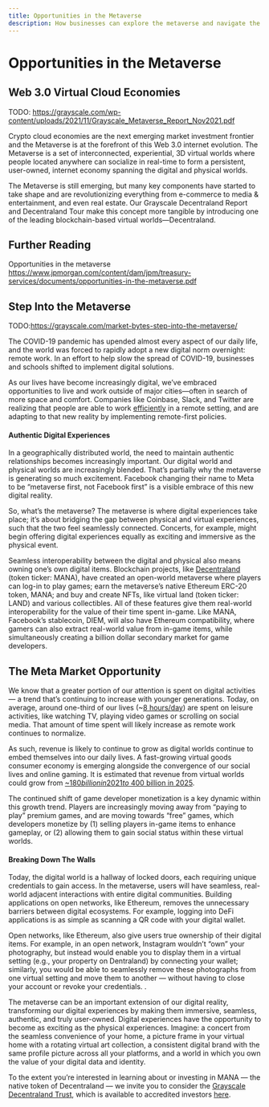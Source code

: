 ```yaml
---
title: Opportunities in the Metaverse
description: How businesses can explore the metaverse and navigate the hype vs. reality
---
```


# Opportunities in the Metaverse





## Web 3.0 Virtual Cloud Economies 

TODO: https://grayscale.com/wp-content/uploads/2021/11/Grayscale_Metaverse_Report_Nov2021.pdf

Crypto cloud economies are the next emerging market investment frontier and the Metaverse is at the forefront of this Web 3.0 internet evolution. The Metaverse is a set of interconnected, experiential, 3D virtual worlds where people located anywhere can socialize in real-time to form a persistent, user-owned, internet economy spanning the digital and physical worlds.

The Metaverse is still emerging, but many key components have started to take shape and are revolutionizing everything from e-commerce to media & entertainment, and even real estate. Our Grayscale Decentraland Report and Decentraland Tour make this concept more tangible by introducing one of the leading blockchain-based virtual worlds—Decentraland.



## Further Reading

Opportunities in the metaverse
https://www.jpmorgan.com/content/dam/jpm/treasury-services/documents/opportunities-in-the-metaverse.pdf

## Step Into the Metaverse 

TODO:https://grayscale.com/market-bytes-step-into-the-metaverse/

The COVID-19 pandemic has upended almost every aspect of our daily life, and the world was forced to rapidly adopt a new digital norm overnight: remote work. In an effort to help slow the spread of COVID-19, businesses and schools shifted to implement digital solutions. 

 

As our lives have become increasingly digital, we’ve embraced opportunities to live and work outside of major cities—often in search of more space and comfort. Companies like Coinbase, Slack, and Twitter are realizing that people are able to work [efficiently](https://www.bloomberg.com/news/articles/2021-04-22/yes-working-from-home-makes-you-more-productive-study-finds) in a remote setting, and are adapting to that new reality by implementing remote-first policies.

 

#### **Authentic Digital Experiences**

 

In a geographically distributed world, the need to maintain authentic relationships becomes increasingly important. Our digital world and physical worlds are increasingly blended. That’s partially why the metaverse is generating so much excitement. Facebook changing their name to Meta to be “metaverse first, not Facebook first” is a visible embrace of this new digital reality.

 

So, what’s the metaverse?  The metaverse is where digital experiences take place; it’s about bridging the gap between physical and virtual experiences, such that the two feel seamlessly connected. Concerts, for example, might begin offering digital experiences equally as exciting and immersive as the physical event. 

 

Seamless interoperability between the digital and physical also means owning one’s own digital items. Blockchain projects, like [Decentraland](https://grayscale.com/wp-content/uploads/2021/05/grayscale-building-blocks-decentraland-march-2021.pdf) (token ticker: MANA), have created an open-world metaverse where players can log-in to play games; earn the metaverse’s native Ethereum ERC-20 token, MANA; and buy and create NFTs, like virtual land (token ticker: LAND) and various collectibles. All of these features give them real-world interoperability for the value of their time spent in-game. Like MANA, Facebook’s stablecoin, DIEM, will also have Ethereum compatibility, where gamers can also extract real-world value from in-game items, while simultaneously creating a billion dollar secondary market for game developers.

 

## **The Meta Market Opportunity** 





We know that a greater portion of our attention is spent on digital activities — a trend that’s continuing to increase with younger generations. Today, on average, around one-third of our lives (~[8 hours/day](https://www.growth.gs.com/content/dam/GSGrowth/pdf/GS-Growth-Equity.pdf)) are spent on leisure activities, like watching TV, playing video games or scrolling on social media. That amount of time spent will likely increase as remote work continues to normalize. 

 

As such, revenue is likely to continue to grow as digital worlds continue to embed themselves into our daily lives. A fast-growing virtual goods consumer economy is emerging alongside the convergence of our social lives and online gaming. It is estimated that revenue from virtual worlds could grow from [~$180 billion in 2021 to ~$400 billion in 2025](https://research.ark-invest.com/hubfs/1_Download_Files_ARK-Invest/White_Papers/ARK–Invest_BigIdeas_2021.pdf). 

 

The continued shift of game developer monetization is a key dynamic within this growth trend. Players are increasingly moving away from “paying to play” premium games, and are moving towards “free” games, which developers monetize by (1) selling players in-game items to enhance gameplay, or (2) allowing them to gain social status within these virtual worlds. 

 

#### **Breaking Down The Walls**

 

Today, the digital world is a hallway of locked doors, each requiring unique credentials to gain access. In the metaverse, users will have seamless, real-world adjacent interactions with entire digital communities. Building applications on open networks, like Ethereum, removes the unnecessary barriers between digital ecosystems. For example, logging into DeFi applications is as simple as scanning a QR code with your digital wallet.

 

Open networks, like Ethereum, also give users true ownership of their digital items. For example, in an open network, Instagram wouldn’t “own” your photography, but instead would enable you to display them in a virtual setting (e.g., your property on Dentraland) by connecting your wallet; similarly, you would be able to seamlessly remove these photographs from one virtual setting and move them to another — without having to close your account or revoke your credentials. .

 

The metaverse can be an important extension of our digital reality, transforming our digital experiences by making them immersive, seamless, authentic, and truly user-owned. Digital experiences have the opportunity to become as exciting as the physical experiences. Imagine: a concert from the seamless convenience of your home, a picture frame in your virtual home with a rotating virtual art collection, a consistent digital brand with the same profile picture across all your platforms, and a world in which you own the value of your digital data and identity. 

 

To the extent you’re interested in learning about or investing in MANA — the native token of Decentraland — we invite you to consider the [Grayscale Decentraland Trust](https://grayscale.com/products/grayscale-decentraland-trust/), which is available to accredited investors [here](https://grayscale.com/startinvesting/).


